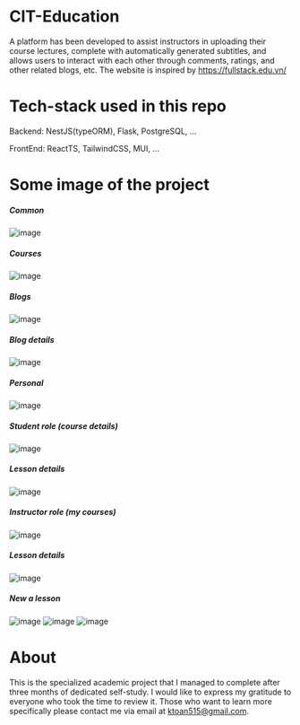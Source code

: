 # CIT-Education
A platform has been developed to assist instructors in uploading their course lectures, complete with automatically generated subtitles, and allows users to interact with each other through comments, ratings, and other related blogs, etc. The website is inspired by https://fullstack.edu.vn/
# Tech-stack used in this repo
Backend: NestJS(typeORM), Flask, PostgreSQL, ...

FrontEnd: ReactTS, TailwindCSS, MUI, ...
# Some image of the project

##### Common
![image](https://github.com/toandokhanh/CIT-Education/assets/98395447/1c6cf026-ff75-45cd-b805-3001e4238131)

##### Courses
![image](https://github.com/toandokhanh/CIT-Education/assets/98395447/ef1ff1e8-1896-4593-a25c-22dfd525768b)

##### Blogs
![image](https://github.com/toandokhanh/CIT-Education/assets/98395447/71196de1-9963-49d7-89a2-27ba0b283266)

##### Blog details
![image](https://github.com/toandokhanh/CIT-Education/assets/98395447/897e9b15-58aa-49d3-bcc7-6a7a1d469a4f)

##### Personal 
![image](https://github.com/toandokhanh/CIT-Education/assets/98395447/c39a829f-860e-46e3-92b1-473f5111db4f)

##### Student role (course details)
![image](https://github.com/toandokhanh/CIT-Education/assets/98395447/9bad6d94-9c1e-45b9-b385-fc3ec5937010)

##### Lesson details
![image](https://github.com/toandokhanh/CIT-Education/assets/98395447/59ee0f21-7fe3-4fbe-963b-d10475df675f)

##### Instructor role (my courses)
![image](https://github.com/toandokhanh/CIT-Education/assets/98395447/420063b3-d91d-4ec1-9066-8a4d400c4125)

##### Lesson details
![image](https://github.com/toandokhanh/CIT-Education/assets/98395447/7f374920-3fe2-4ab4-aae1-dbe7bc0e39f1)


##### New a lesson
![image](https://github.com/toandokhanh/CIT-Education/assets/98395447/6f8e56d4-9f9e-4230-8958-863f2ce4622e)
![image](https://github.com/toandokhanh/CIT-Education/assets/98395447/7669709b-d159-488e-a601-f872cc5b4688)
![image](https://github.com/toandokhanh/CIT-Education/assets/98395447/c9f746b9-ef7c-4e31-96fb-a70063c233ef)


# About
This is the specialized academic project that I managed to complete after three months of dedicated self-study. I would like to express my gratitude to everyone who took the time to review it. Those who want to learn more specifically please contact me via email at ktoan515@gmail.com.
